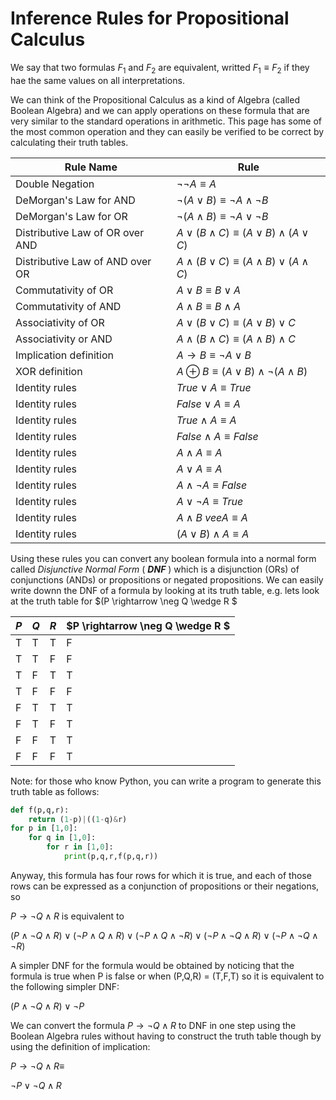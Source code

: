 # Inference Rules for Propositional Calculus

We say that two formulas $F_1$ and $F_2$ are equivalent, writted $F_1\equiv F_2$ if they
hae the same values on all interpretations.

We can think of the Propositional Calculus as a kind of Algebra (called Boolean Algebra)
and we can apply operations on these formula that are very similar to the standard operations
in arithmetic. This page has some of the most common operation and they can easily be verified
to be correct by calculating their truth tables.

| Rule Name | Rule |
| --- | --- |
| Double Negation | $\neg \neg A \equiv A$ |
| DeMorgan's Law for AND| $\neg (A \vee B) \equiv \neg A \wedge \neg B$ |
| DeMorgan's Law for OR| $\neg (A \wedge B) \equiv \neg A \vee \neg B$ |
| Distributive Law of OR over AND| $A \vee (B \wedge C) \equiv (A\vee B) \wedge (A\vee C)$|
| Distributive Law of AND over OR | $A \wedge (B \vee C) \equiv (A\wedge B) \vee (A\wedge C)$|
| Commutativity of OR | $A \vee B \equiv B \vee A$|
| Commutativity of AND | $A \wedge B \equiv B \wedge A$|
| Associativity of OR | $A \vee (B \vee C) \equiv (A \vee B) \vee C$|
| Associativity or AND| $A \wedge (B \wedge C) \equiv (A \wedge B) \wedge C$|
| Implication definition| $A \rightarrow B \equiv \neg A \vee B$|
| XOR definition| $A\oplus B \equiv (A \vee B) \wedge \neg (A \wedge B)$|
| Identity rules | $True \vee A \equiv True$ |
| Identity rules | $False \vee A \equiv A$ |
| Identity rules | $True \wedge A \equiv A$ |
| Identity rules | $False \wedge A \equiv False$ |
| Identity rules | $A \wedge A \equiv A$ |
| Identity rules | $A \vee A \equiv A$ |
| Identity rules | $A \wedge \neg A \equiv False$ |
| Identity rules | $A \vee \neg A \equiv True$|
| Identity rules | $A\wedge B \ vee A \equiv A$ |
| Identity rules | $(A \vee B) \wedge A \equiv A$ |

Using these rules you can convert any boolean formula into a normal form called _Disjunctive Normal Form_ ( ***DNF*** )
which is a disjunction (ORs) of conjunctions (ANDs) or propositions or negated propositions.  We can easily
write downn the DNF of a formula by looking at its truth table, e.g. lets look at the truth table for
$(P \rightarrow \neg Q \wedge R $

| $P$ | $Q$ | $R$ |   $P \rightarrow \neg Q \wedge R $ |   
| --- | --- | --- | --- |
| T   | T   | T   | F   |
| T   | T   | F   | F   |
| T   | F   | T   | T   | 
| T   | F   | F   | F   | 
| F   | T   | T   | T   | 
| F   | T   | F   | T   | 
| F   | F   | T   | T   | 
| F   | F   | F   | T   | 

Note: for those who know Python, you can write a program to generate this truth table as follows:
``` python
def f(p,q,r):
    return (1-p)|((1-q)&r)
for p in [1,0]:
    for q in [1,0]:
        for r in [1,0]:
            print(p,q,r,f(p,q,r))
```

Anyway, this formula has four rows for which it is true, and each of those rows can be expressed as a conjunction of propositions or their negations, so 

$P \rightarrow \neg Q \wedge R$  is equivalent to

$(P \wedge \neg Q \wedge R) \vee (\neg P \wedge Q \wedge R) \vee (\neg P \wedge Q \wedge \neg R)  \vee (\neg P \wedge \neg Q \wedge R) \vee (\neg P \wedge \neg Q \wedge \neg R)$

A simpler DNF for the formula would be obtained by noticing that the formula is true when P is false or
when (P,Q,R) = (T,F,T)
so it is equivalent to the following simpler DNF:

$(P \wedge \neg Q \wedge R) \vee \neg P$

We can convert the formula $P \rightarrow \neg Q \wedge R$  to DNF in one step using the Boolean Algebra rules without
having to construct the truth table though by using the definition of implication:

$P \rightarrow \neg Q \wedge R \equiv$

$\neg P \vee \neg Q \wedge R$ 


